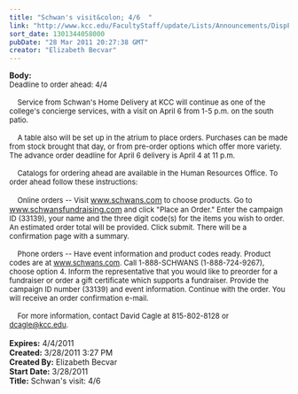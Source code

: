 ```yaml
---
title: "Schwan's visit&colon; 4/6  "
link: "http://www.kcc.edu/FacultyStaff/update/Lists/Announcements/DispForm.aspx?ID=189"
sort_date: 1301344058000
pubDate: "28 Mar 2011 20:27:38 GMT"
creator: "Elizabeth Becvar"
---
```


<div><b>Body:</b> <div class=ExternalClass6FC4327008E84B7EB77976051DD3768A>
<div><font size=2>Deadline to order ahead: 4/4 <br> <br>    Service from Schwan's Home Delivery at KCC will continue as one of the college's concierge services, with a visit on April 6 from 1-5 p.m. on the south patio.</font></div><font size=2>
<div><br>    A table also will be set up in the atrium to place orders. Purchases can be made from stock brought that day, or from pre-order options which offer more variety. The advance order deadline for April 6 delivery is April 4 at 11 p.m. </div>
<div><br>    Catalogs for ordering ahead are available in the Human Resources Office. To order ahead follow these instructions:</div>
<div><br>    Online orders -- Visit </font><a href="http://www.schwans.com/">www.schwans.com</a><font size=2> to choose products. Go to </font><a href="http://www.schwansfundraising.com/">www.schwansfundraising.com</a><font size=2> and click &quot;Place an Order.&quot; Enter the campaign ID (33139), your name and the three digit code(s) for the items you wish to order. An estimated order total will be provided. Click submit. There will be a confirmation page with a summary. </font></div><font size=2>
<div><br>    Phone orders -- Have event information and product codes ready. Product codes are at </font><font size=2><a href="http://www.schwans.com/">www.schwans.com</a></font><font size=2>. Call 1-888-SCHWANS (1-888-724-9267), choose option 4. Inform the representative that you would like to preorder for a fundraiser or order a gift certificate which supports a fundraiser. Provide the campaign ID number (33139) and event information. Continue with the order. You will receive an order confirmation e-mail.</font></div>
<div><font size=2><br>    For more information, contact David Cagle at 815-802-8128 or <a href="mailto:dcagle@kcc.edu">dcagle@kcc.edu</a></font><font size=2>. </font></div>
<div><font size=2></font> </div></div></div>
<div><b>Expires:</b> 4/4/2011</div>
<div><b>Created:</b> 3/28/2011 3:27 PM</div>
<div><b>Created By:</b> Elizabeth Becvar</div>
<div><b>Start Date:</b> 3/28/2011</div>
<div><b>Title:</b> Schwan&#39;s visit: 4/6  </div>
